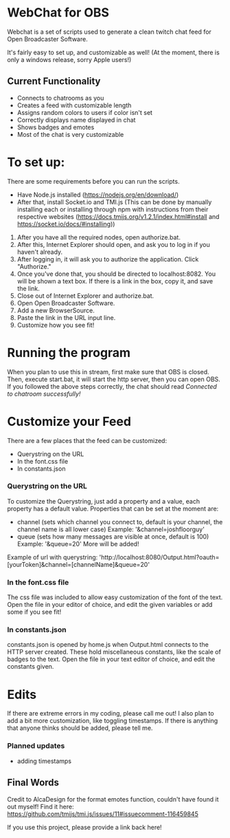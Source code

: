 # WebChat for OBS
Webchat is a set of scripts used to generate a clean twitch chat feed for Open Broadcaster Software.

It's fairly easy to set up, and customizable as well! (At the moment, there is only a windows release, sorry Apple users!)

## Current Functionality
* Connects to chatrooms as you
* Creates a feed with customizable length
* Assigns random colors to users if color isn't set
* Correctly displays name displayed in chat
* Shows badges and emotes
* Most of the chat is very customizable

# To set up:
There are some requirements before you can run the scripts.
* Have Node.js installed (https://nodejs.org/en/download/)
* After that, install Socket.io and TMI.js (This can be done by manually installing each or installing through npm with instructions from their respective websites (https://docs.tmijs.org/v1.2.1/index.html#install and https://socket.io/docs/#installing))

1. After you have all the required nodes, open authorize.bat.
2. After this, Internet Explorer should open, and ask you to log in if you haven't already.
3. After logging in, it will ask you to authorize the application. Click "Authorize."
4. Once you've done that, you should be directed to localhost:8082. You will be shown a text box. If there is a link in the box, copy it, and save the link.
5. Close out of Internet Explorer and authorize.bat.
6. Open Open Broadcaster Software.
7. Add a new BrowserSource.
8. Paste the link in the URL input line.
9. Customize how you see fit!

# Running the program
When you plan to use this in stream, first make sure that OBS is closed. Then, execute start.bat, it will start the http server, then you can open OBS. If you followed the above steps correctly, the chat should read *Connected to chatroom successfully!*

# Customize your Feed
There are a few places that the feed can be customized:
* Querystring on the URL
* In the font.css file
* In constants.json

### Querystring on the URL
To customize the Querystring, just add a property and a value, each property has a default value.
Properties that can be set at the moment are:
* channel (sets which channel you connect to, default is your channel, the channel name is all lower case) Example: '&channel=joshfloorguy'
* queue (sets how many messages are visible at once, default is 100) Example: '&queue=20'
More will be added!

Example of url with querystring: 'http://localhost:8080/Output.html?oauth=[yourToken]&channel=[channelName]&queue=20'

### In the font.css file
The css file was included to allow easy customization of the font of the text.
Open the file in your editor of choice, and edit the given variables or add some if you see fit!

### In constants.json
constants.json is opened by home.js when Output.html connects to the HTTP server created. These hold miscellaneous constants, like the scale of badges to the text. Open the file in your text editor of choice, and edit the constants given.

# Edits
If there are extreme errors in my coding, please call me out! I also plan to add a bit more customization, like toggling timestamps. If there is anything that anyone thinks should be added, please tell me.
### Planned updates
* adding timestamps

## Final Words
Credit to AlcaDesign for the format emotes function, couldn't have found it out myself!
Find it here: https://github.com/tmijs/tmi.js/issues/11#issuecomment-116459845


If you use this project, please provide a link back here!
